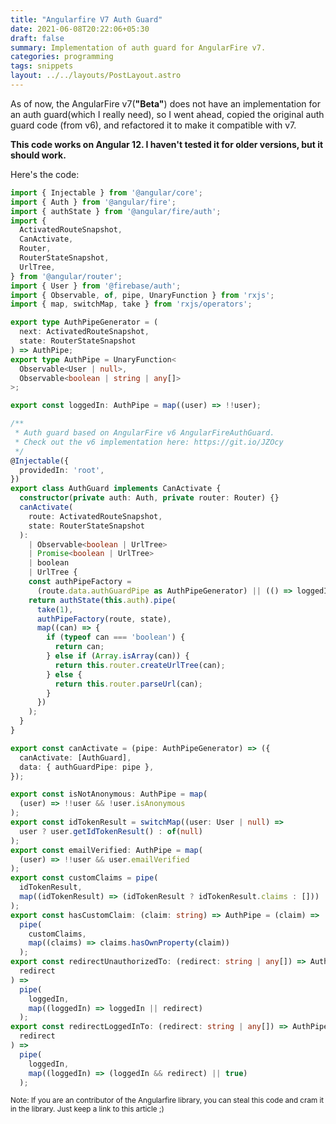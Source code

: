 ```yaml
---
title: "Angularfire V7 Auth Guard"
date: 2021-06-08T20:22:06+05:30
draft: false
summary: Implementation of auth guard for AngularFire v7.
categories: programming
tags: snippets
layout: ../../layouts/PostLayout.astro
---
```


As of now, the AngularFire v7(**"Beta"**) does not have an implementation for an auth guard(which I really need), so I went ahead, copied the original auth guard code (from v6), and refactored it to make it compatible with v7. 

**This code works on Angular 12. I haven't tested it for older versions, but it should work.**

Here's the code: 

```ts
import { Injectable } from '@angular/core';
import { Auth } from '@angular/fire';
import { authState } from '@angular/fire/auth';
import {
  ActivatedRouteSnapshot,
  CanActivate,
  Router,
  RouterStateSnapshot,
  UrlTree,
} from '@angular/router';
import { User } from '@firebase/auth';
import { Observable, of, pipe, UnaryFunction } from 'rxjs';
import { map, switchMap, take } from 'rxjs/operators';

export type AuthPipeGenerator = (
  next: ActivatedRouteSnapshot,
  state: RouterStateSnapshot
) => AuthPipe;
export type AuthPipe = UnaryFunction<
  Observable<User | null>,
  Observable<boolean | string | any[]>
>;

export const loggedIn: AuthPipe = map((user) => !!user);

/**
 * Auth guard based on AngularFire v6 AngularFireAuthGuard.
 * Check out the v6 implementation here: https://git.io/JZOcy
 */
@Injectable({
  providedIn: 'root',
})
export class AuthGuard implements CanActivate {
  constructor(private auth: Auth, private router: Router) {}
  canActivate(
    route: ActivatedRouteSnapshot,
    state: RouterStateSnapshot
  ):
    | Observable<boolean | UrlTree>
    | Promise<boolean | UrlTree>
    | boolean
    | UrlTree {
    const authPipeFactory =
      (route.data.authGuardPipe as AuthPipeGenerator) || (() => loggedIn);
    return authState(this.auth).pipe(
      take(1),
      authPipeFactory(route, state),
      map((can) => {
        if (typeof can === 'boolean') {
          return can;
        } else if (Array.isArray(can)) {
          return this.router.createUrlTree(can);
        } else {
          return this.router.parseUrl(can);
        }
      })
    );
  }
}

export const canActivate = (pipe: AuthPipeGenerator) => ({
  canActivate: [AuthGuard],
  data: { authGuardPipe: pipe },
});

export const isNotAnonymous: AuthPipe = map(
  (user) => !!user && !user.isAnonymous
);
export const idTokenResult = switchMap((user: User | null) =>
  user ? user.getIdTokenResult() : of(null)
);
export const emailVerified: AuthPipe = map(
  (user) => !!user && user.emailVerified
);
export const customClaims = pipe(
  idTokenResult,
  map((idTokenResult) => (idTokenResult ? idTokenResult.claims : []))
);
export const hasCustomClaim: (claim: string) => AuthPipe = (claim) =>
  pipe(
    customClaims,
    map((claims) => claims.hasOwnProperty(claim))
  );
export const redirectUnauthorizedTo: (redirect: string | any[]) => AuthPipe = (
  redirect
) =>
  pipe(
    loggedIn,
    map((loggedIn) => loggedIn || redirect)
  );
export const redirectLoggedInTo: (redirect: string | any[]) => AuthPipe = (
  redirect
) =>
  pipe(
    loggedIn,
    map((loggedIn) => (loggedIn && redirect) || true)
  );
```
<sup></sub>Note: If you are an contributor of the Angularfire library, you can steal this code and cram it in the library. Just keep a link to this article ;)</sup></sub>
